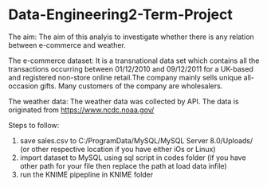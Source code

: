 # Data-Engineering2-Term-Project

The aim:
The aim of this analyis to investigate whether there is any relation between e-commerce and weather.

The e-commerce dataset:
It is a transnational data set which contains all the transactions occurring between 01/12/2010 and 09/12/2011 for a UK-based and registered non-store online retail.The company mainly sells unique all-occasion gifts. Many customers of the company are wholesalers.

The weather data:
The weather data was collected by API. The data is originated from https://www.ncdc.noaa.gov/

Steps to follow:
1. save sales.csv to C:/ProgramData/MySQL/MySQL Server 8.0/Uploads/ (or other respective location if you have either iOs or Linux)
2. import dataset to MySQL using sql script in codes folder (if you have other path for your file then replace the path at load data infile)
3. run the KNIME pipepline in KNIME folder

